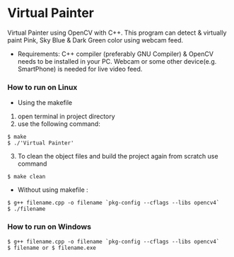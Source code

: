 # Virtual Painter
Virtual Painter using OpenCV with C++. This program can detect & virtually paint Pink, Sky Blue & Dark Green color using webcam feed.

* Requirements: C++ compiler (preferably GNU Compiler) & OpenCV needs to be installed in your PC. Webcam or some other device(e.g. SmartPhone) is needed for live video feed.

### How to run on Linux
* Using the makefile

1. open terminal in project directory
2. use the following command:

```
$ make
$ ./'Virtual Painter'
```
3. To clean the object files and build the project again from scratch use command  
```
$ make clean
```

* Without using makefile :
```
$ g++ filename.cpp -o filename `pkg-config --cflags --libs opencv4`
$ ./filename 
```
### How to run on Windows
```
$ g++ filename.cpp -o filename `pkg-config --cflags --libs opencv4`
$ filename or $ filename.exe
```

